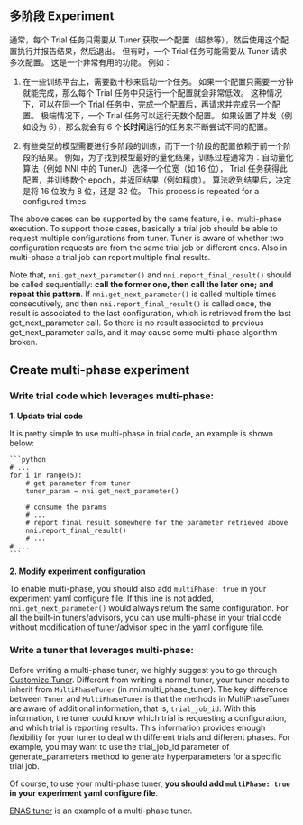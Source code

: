 ## 多阶段 Experiment

通常，每个 Trial 任务只需要从 Tuner 获取一个配置（超参等），然后使用这个配置执行并报告结果，然后退出。 但有时，一个 Trial 任务可能需要从 Tuner 请求多次配置。 这是一个非常有用的功能。 例如：

1. 在一些训练平台上，需要数十秒来启动一个任务。 如果一个配置只需要一分钟就能完成，那么每个 Trial 任务中只运行一个配置就会非常低效。 这种情况下，可以在同一个 Trial 任务中，完成一个配置后，再请求并完成另一个配置。 极端情况下，一个 Trial 任务可以运行无数个配置。 如果设置了并发（例如设为 6），那么就会有 6 个**长时间**运行的任务来不断尝试不同的配置。

2. 有些类型的模型需要进行多阶段的训练，而下一个阶段的配置依赖于前一个阶段的结果。 例如，为了找到模型最好的量化结果，训练过程通常为：自动量化算法（例如 NNI 中的 TunerJ）选择一个位宽（如 16 位）， Trial 任务获得此配置，并训练数个 epoch，并返回结果（例如精度）。 算法收到结果后，决定是将 16 位改为 8 位，还是 32 位。 This process is repeated for a configured times.

The above cases can be supported by the same feature, i.e., multi-phase execution. To support those cases, basically a trial job should be able to request multiple configurations from tuner. Tuner is aware of whether two configuration requests are from the same trial job or different ones. Also in multi-phase a trial job can report multiple final results.

Note that, `nni.get_next_parameter()` and `nni.report_final_result()` should be called sequentially: **call the former one, then call the later one; and repeat this pattern**. If `nni.get_next_parameter()` is called multiple times consecutively, and then `nni.report_final_result()` is called once, the result is associated to the last configuration, which is retrieved from the last get_next_parameter call. So there is no result associated to previous get_next_parameter calls, and it may cause some multi-phase algorithm broken.

## Create multi-phase experiment

### Write trial code which leverages multi-phase:

**1. Update trial code**

It is pretty simple to use multi-phase in trial code, an example is shown below:

    ```python
    # ...
    for i in range(5):
        # get parameter from tuner
        tuner_param = nni.get_next_parameter()
    
        # consume the params
        # ...
        # report final result somewhere for the parameter retrieved above
        nni.report_final_result()
        # ...
    # ...
    ```
    

**2. Modify experiment configuration**

To enable multi-phase, you should also add `multiPhase: true` in your experiment yaml configure file. If this line is not added, `nni.get_next_parameter()` would always return the same configuration. For all the built-in tuners/advisors, you can use multi-phase in your trial code without modification of tuner/advisor spec in the yaml configure file.

### Write a tuner that leverages multi-phase:

Before writing a multi-phase tuner, we highly suggest you to go through [Customize Tuner](https://nni.readthedocs.io/en/latest/Customize_Tuner.html). Different from writing a normal tuner, your tuner needs to inherit from `MultiPhaseTuner` (in nni.multi_phase_tuner). The key difference between `Tuner` and `MultiPhaseTuner` is that the methods in MultiPhaseTuner are aware of additional information, that is, `trial_job_id`. With this information, the tuner could know which trial is requesting a configuration, and which trial is reporting results. This information provides enough flexibility for your tuner to deal with different trials and different phases. For example, you may want to use the trial_job_id parameter of generate_parameters method to generate hyperparameters for a specific trial job.

Of course, to use your multi-phase tuner, **you should add `multiPhase: true` in your experiment yaml configure file**.

[ENAS tuner](https://github.com/countif/enas_nni/blob/master/nni/examples/tuners/enas/nni_controller_ptb.py) is an example of a multi-phase tuner.